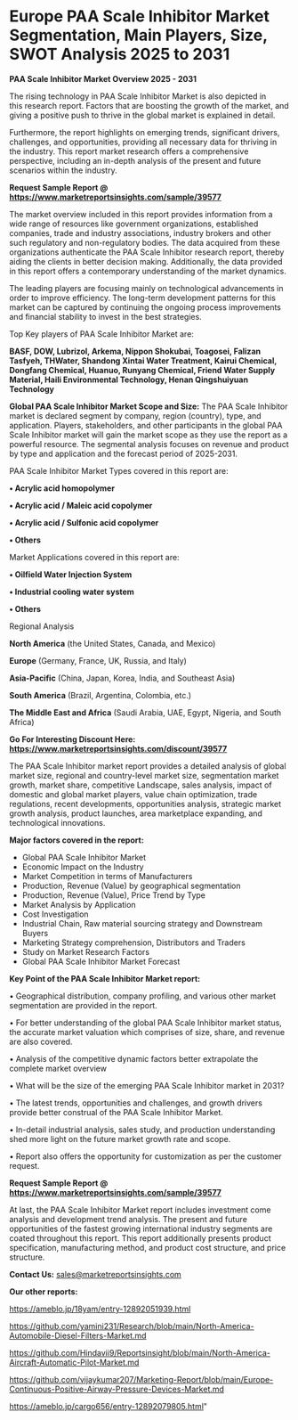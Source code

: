 # Europe PAA Scale Inhibitor Market Segmentation, Main Players, Size, SWOT Analysis 2025 to 2031

<Strong> PAA Scale Inhibitor Market Overview 2025 - 2031</strong>

The rising technology in PAA Scale Inhibitor Market is also depicted in this research report. Factors that are boosting the growth of the market, and giving a positive push to thrive in the global market is explained in detail.

Furthermore, the report highlights on emerging trends, significant drivers, challenges, and opportunities, providing all necessary data for thriving in the industry. This report market research offers a comprehensive perspective, including an in-depth analysis of the present and future scenarios within the industry.

<strong>Request Sample Report @ <a href=https://www.marketreportsinsights.com/sample/39577>https://www.marketreportsinsights.com/sample/39577</a></strong>

The market overview included in this report provides information from a wide range of resources like government organizations, established companies, trade and industry associations, industry brokers and other such regulatory and non-regulatory bodies. The data acquired from these organizations authenticate the PAA Scale Inhibitor research report, thereby aiding the clients in better decision making. Additionally, the data provided in this report offers a contemporary understanding of the market dynamics.

The leading players are focusing mainly on technological advancements in order to improve efficiency. The long-term development patterns for this market can be captured by continuing the ongoing process improvements and financial stability to invest in the best strategies.

Top Key players of PAA Scale Inhibitor Market are:

<strong>BASF, DOW, Lubrizol, Arkema, Nippon Shokubai, Toagosei, Falizan Tasfyeh, THWater, Shandong Xintai Water Treatment, Kairui Chemical, Dongfang Chemical, Huanuo, Runyang Chemical, Friend Water Supply Material, Haili Environmental Technology, Henan Qingshuiyuan Technology</strong>

<strong><b>Global PAA Scale Inhibitor Market Scope and Size:</b></strong>
The PAA Scale Inhibitor market is declared segment by company, region (country), type, and application. Players, stakeholders, and other participants in the global PAA Scale Inhibitor market will gain the market scope as they use the report as a powerful resource. The segmental analysis focuses on revenue and product by type and application and the forecast period of 2025-2031.

PAA Scale Inhibitor Market Types covered in this report are:

<strong>•  Acrylic acid homopolymer

•  Acrylic acid / Maleic acid copolymer

•  Acrylic acid / Sulfonic acid copolymer

•  Others</strong>

Market Applications covered in this report are:

<strong>•  Oilfield Water Injection System

•  Industrial cooling water system

•  Others</strong> 

Regional Analysis

<strong>North America</strong> (the United States, Canada, and Mexico)

<strong>Europe</strong> (Germany, France, UK, Russia, and Italy)

<strong>Asia-Pacific</strong> (China, Japan, Korea, India, and Southeast Asia)

<strong>South America</strong> (Brazil, Argentina, Colombia, etc.)

<strong>The Middle East and Africa</strong> (Saudi Arabia, UAE, Egypt, Nigeria, and South Africa)

<strong>Go For Interesting Discount Here: <a href=https://www.marketreportsinsights.com/discount/39577>https://www.marketreportsinsights.com/discount/39577</a></strong>

The PAA Scale Inhibitor market report provides a detailed analysis of global market size, regional and country-level market size, segmentation market growth, market share, competitive Landscape, sales analysis, impact of domestic and global market players, value chain optimization, trade regulations, recent developments, opportunities analysis, strategic market growth analysis, product launches, area marketplace expanding, and technological innovations.

<strong><b>Major factors covered in the report:</b></strong>
<ul>
  <li>Global PAA Scale Inhibitor Market </li>
  <li>Economic Impact on the Industry</li>
  <li>Market Competition in terms of Manufacturers</li>
  <li>Production, Revenue (Value) by geographical segmentation</li>
  <li>Production, Revenue (Value), Price Trend by Type</li>
  <li>Market Analysis by Application</li>
  <li>Cost Investigation</li>
  <li>Industrial Chain, Raw material sourcing strategy and Downstream Buyers</li>
  <li>Marketing Strategy comprehension, Distributors and Traders</li>
  <li>Study on Market Research Factors</li>
  <li>Global PAA Scale Inhibitor Market Forecast</li>
</ul>

<strong><b>Key Point of the PAA Scale Inhibitor Market report:</b></strong>

• Geographical distribution, company profiling, and various other market segmentation are provided in the report.

• For better understanding of the global PAA Scale Inhibitor market status, the accurate market valuation which comprises of size, share, and revenue are also covered.

• Analysis of the competitive dynamic factors better extrapolate the complete market overview

• What will be the size of the emerging PAA Scale Inhibitor market in 2031?

• The latest trends, opportunities and challenges, and growth drivers provide better construal of the PAA Scale Inhibitor Market.

• In-detail industrial analysis, sales study, and production understanding shed more light on the future market growth rate and scope.

• Report also offers the opportunity for customization as per the customer request.

<strong>Request Sample Report @ <a href=https://www.marketreportsinsights.com/sample/39577>https://www.marketreportsinsights.com/sample/39577</a></strong>

At last, the PAA Scale Inhibitor Market report includes investment come analysis and development trend analysis. The present and future opportunities of the fastest growing international industry segments are coated throughout this report. This report additionally presents product specification, manufacturing method, and product cost structure, and price structure.

<strong>Contact Us:</strong>
sales@marketreportsinsights.com

<strong>Our other reports:</strong>

<a href=https://ameblo.jp/18yam/entry-12892051939.html>https://ameblo.jp/18yam/entry-12892051939.html</a>

<a href=https://github.com/yamini231/Research/blob/main/North-America-Automobile-Diesel-Filters-Market.md>https://github.com/yamini231/Research/blob/main/North-America-Automobile-Diesel-Filters-Market.md</a>

<a href=https://github.com/Hindavii9/Reportsinsight/blob/main/North-America-Aircraft-Automatic-Pilot-Market.md>https://github.com/Hindavii9/Reportsinsight/blob/main/North-America-Aircraft-Automatic-Pilot-Market.md</a>

<a href=https://github.com/vijaykumar207/Marketing-Report/blob/main/Europe-Continuous-Positive-Airway-Pressure-Devices-Market.md>https://github.com/vijaykumar207/Marketing-Report/blob/main/Europe-Continuous-Positive-Airway-Pressure-Devices-Market.md</a>

<a href=https://ameblo.jp/cargo656/entry-12892079805.html>https://ameblo.jp/cargo656/entry-12892079805.html</a>"
